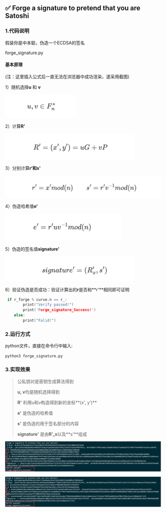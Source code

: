 ## ✅ Forge a signature to pretend that you are Satoshi

### 1.代码说明

假装你是中本聪，伪造一个ECDSA的签名 

forge_signature.py

#### 基本原理

(注：这里插入公式后一直无法在浏览器中成功渲染，遂采用截图)

1）随机选择**u** 和 **v**

![](https://github.com/lunan0320/Crypto_projects/blob/main/7.Forge_a_signature/img/1.png)

2）计算**R'**

![](https://github.com/lunan0320/Crypto_projects/blob/main/7.Forge_a_signature/img/2.png)

3）分别计算**r‘**和**s'**

![](https://github.com/lunan0320/Crypto_projects/blob/main/7.Forge_a_signature/img/3.png)

4）伪造哈希值**e'**

![](https://github.com/lunan0320/Crypto_projects/blob/main/7.Forge_a_signature/img/4.png)

5）伪造的签名值**signature'**

![](https://github.com/lunan0320/Crypto_projects/blob/main/7.Forge_a_signature/img/5.png)

6）验证伪造是否成功：验证计算出的**r**是否和**r'**相同即可证明

```c++
 if r_forge % curve.n == r_:
        print("Verify passed!")
        print('Forge_signature_Success!')
    else:
        print("Falid!")
```

### 2.运行方式

python文件，直接在命令行中输入:

`python3 forge_signature.py`

### 3.实现效果

> 公私钥对是密钥生成算法得到
>
> **u, v**均是随机选择得到
>
> **R'** 利用u和v构造得到新的坐标**(x', y')**
>
> **e'** 是伪造的哈希值
>
> **s'** 是伪造的用于签名部分的内容
>
> **signature'** 是由**R’_x**以及**s'**组成

![](https://github.com/lunan0320/Crypto_projects/blob/main/7.Forge_a_signature/img/forge_1.png)



![](https://github.com/lunan0320/Crypto_projects/blob/main/7.Forge_a_signature/img/forge_2.png)